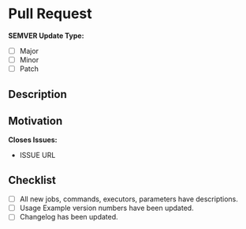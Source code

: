 # Pull Request

**SEMVER Update Type:**

- [ ] Major
- [ ] Minor
- [ ] Patch

## Description

<!---
  Describe your changes in detail, preferably in an imperative mood,
  i.e., "add `commandA` to `jobB`"
 -->

## Motivation

<!---
  Share any open issues this PR references or otherwise describe the motivation to submit this pull request.
 -->

 **Closes Issues:**

- ISSUE URL

## Checklist

<!--
	Thank you for contributing to CircleCI Orbs!
	before submitting your a request, please go through the following
	items and place an x in the [ ] if they have been completed
-->

- [ ] All new jobs, commands, executors, parameters have descriptions.
- [ ] Usage Example version numbers have been updated.
- [ ] Changelog has been updated.
